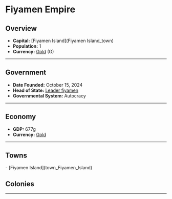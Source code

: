 <!--UNDEDITED FILE, remove this entire line if this file has been edited!-->
# <!--NAME-->Fiyamen Empire<!--NAME-->

## Overview

- **Capital:** <!--CAPITAL_LINK-->[Fiyamen Island](Fiyamen Island_town)<!--CAPITAL_LINK-->
- **Population:** <!--POPULATION-->1<!--POPULATION-->
- **Currency:** <!--CURRENCY_LINK-->[Gold](Gold_currency)<!--CURRENCY_LINK--> (<!--CURRENCY_ABV-->G<!--CURRENCY_ABV-->)

---

## Government

- **Date Founded:** <!--FOUNDED-->October 15, 2024<!--FOUNDED-->
- **Head of State:** <!--LEADER_TITLE_LINK-->[Leader fiyamen](fiyamen_user)<!--LEADER_TITLE_LINK-->
- **Governmental System:** <!--GOVERNMENT-->Autocracy<!--GOVERNMENT-->

---

## Economy

- **GDP:** <!--GDP-->677g<!--GDP-->
- **Currency:** <!--CURRENCY_LINK-->[Gold](Gold_currency)<!--CURRENCY_LINK-->

---

## Towns

<!--TOWNS-->- [Fiyamen Island](town_Fiyamen_Island)<!--TOWNS-->

## Colonies

<!--COLONIES--><!--COLONIES-->

---